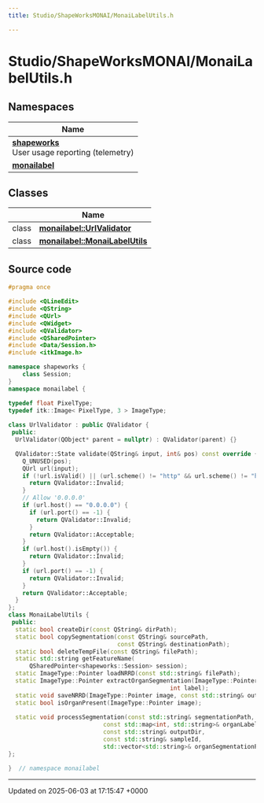 ```yaml
---
title: Studio/ShapeWorksMONAI/MonaiLabelUtils.h

---
```


# Studio/ShapeWorksMONAI/MonaiLabelUtils.h



## Namespaces

| Name           |
| -------------- |
| **[shapeworks](../Namespaces/namespaceshapeworks.md)** <br>User usage reporting (telemetry)  |
| **[monailabel](../Namespaces/namespacemonailabel.md)**  |

## Classes

|                | Name           |
| -------------- | -------------- |
| class | **[monailabel::UrlValidator](../Classes/classmonailabel_1_1UrlValidator.md)**  |
| class | **[monailabel::MonaiLabelUtils](../Classes/classmonailabel_1_1MonaiLabelUtils.md)**  |




## Source code

```cpp
#pragma once

#include <QLineEdit>
#include <QString>
#include <QUrl>
#include <QWidget>
#include <QValidator>
#include <QSharedPointer>
#include <Data/Session.h>
#include <itkImage.h>

namespace shapeworks {
    class Session;
}
namespace monailabel {

typedef float PixelType;
typedef itk::Image< PixelType, 3 > ImageType;
    
class UrlValidator : public QValidator {
 public:
  UrlValidator(QObject* parent = nullptr) : QValidator(parent) {}

  QValidator::State validate(QString& input, int& pos) const override {
    Q_UNUSED(pos);
    QUrl url(input);
    if (!url.isValid() || (url.scheme() != "http" && url.scheme() != "https")) {
      return QValidator::Invalid;
    }
    // Allow '0.0.0.0'
    if (url.host() == "0.0.0.0") {
      if (url.port() == -1) {
        return QValidator::Invalid;
      }
      return QValidator::Acceptable;
    }
    if (url.host().isEmpty()) {
      return QValidator::Invalid;
    }
    if (url.port() == -1) {
      return QValidator::Invalid;
    }
    return QValidator::Acceptable;
  }
};
class MonaiLabelUtils {
 public:
  static bool createDir(const QString& dirPath);
  static bool copySegmentation(const QString& sourcePath,
                               const QString& destinationPath);
  static bool deleteTempFile(const QString& filePath);
  static std::string getFeatureName(
      QSharedPointer<shapeworks::Session> session);
  static ImageType::Pointer loadNRRD(const std::string& filePath);
  static ImageType::Pointer extractOrganSegmentation(ImageType::Pointer inputImage,
                                              int label);
  static void saveNRRD(ImageType::Pointer image, const std::string& outputPath);
  static bool isOrganPresent(ImageType::Pointer image);
  
  static void processSegmentation(const std::string& segmentationPath,
                           const std::map<int, std::string>& organLabels,
                           const std::string& outputDir,
                           const std::string& sampleId,
                           std::vector<std::string>& organSegmentationPaths);
};

}  // namespace monailabel
```


-------------------------------

Updated on 2025-06-03 at 17:15:47 +0000
